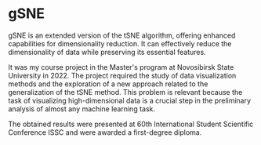 # gSNE
gSNE is an extended version of the tSNE algorithm, offering enhanced capabilities for dimensionality reduction. It can effectively reduce the dimensionality of data while preserving its essential features.

It was my course project in the Master's program at Novosibirsk State University in 2022. The project required the study of data visualization methods and the exploration of a new approach related to the generalization of the tSNE method. This problem is relevant because the task of visualizing high-dimensional data is a crucial step in the preliminary analysis of almost any machine learning task.

The obtained results were presented at 60th International Student Scientific Conference ISSC and were awarded a first-degree diploma.
